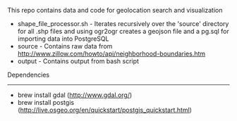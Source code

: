 This repo contains data and code for geolocation search and visualization

* shape_file_processor.sh - Iterates recursively over the 'source' directory for all .shp files and using ogr2ogr creates a geojson file and a pg.sql for importing data into PostgreSQL
* source - Contains raw data from http://www.zillow.com/howto/api/neighborhood-boundaries.htm
* output - Contains output from bash script


Dependencies
____________
* brew install gdal (http://www.gdal.org/)
* brew install postgis (http://live.osgeo.org/en/quickstart/postgis_quickstart.html)